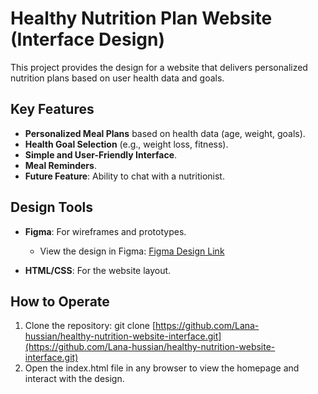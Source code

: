 # Healthy Nutrition Plan Website (Interface Design)

This project provides the design for a website that delivers personalized nutrition plans based on user health data and goals.

## Key Features
- **Personalized Meal Plans** based on health data (age, weight, goals).
- **Health Goal Selection** (e.g., weight loss, fitness).
- **Simple and User-Friendly Interface**.
- **Meal Reminders**.
- **Future Feature**: Ability to chat with a nutritionist.

## Design Tools
- **Figma**: For wireframes and prototypes.
  - View the design in Figma: [Figma Design Link]([https://www.figma.com/file/your-figma-link-here](https://www.figma.com/proto/vkkttRZGJ0KBf6PTm7Ohwc/Nutrition-Project?node-id=76-2183&t=dZd8oreFyzKxzv6i-1))

- **HTML/CSS**: For the website layout.

## How to Operate
1. Clone the repository:
   git clone [https://github.com/Lana-hussian/healthy-nutrition-website-interface.git](https://github.com/Lana-hussian/healthy-nutrition-website-interface.git)
2. Open the index.html file in any browser to view the homepage and interact with the design.


